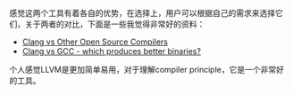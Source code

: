 感觉这两个工具有着各自的优势，在选择上，用户可以根据自己的需求来选择它们，关于两者的对比，下面是一些我觉得非常好的资料：

- [Clang vs Other Open Source Compilers](https://clang.llvm.org/comparison.html)
- [Clang vs GCC - which produces better binaries?](https://stackoverflow.com/questions/3187414/clang-vs-gcc-which-produces-better-binaries)





个人感觉LLVM是更加简单易用，对于理解compiler principle，它是一个非常好的工具。


